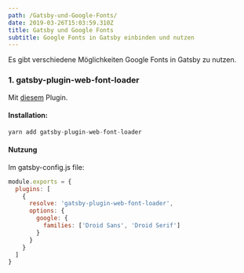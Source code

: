 ```yaml
---
path: /Gatsby-und-Google-Fonts/
date: 2019-03-26T15:03:59.310Z
title: Gatsby und Google Fonts
subtitle: Google Fonts in Gatsby einbinden und nutzen
---
```

Es gibt verschiedene Möglichkeiten Google Fonts in Gatsby zu nutzen.

### 1. gatsby-plugin-web-font-loader

Mit [diesem](https://www.gatsbyjs.org/packages/gatsby-plugin-web-font-loader/) Plugin. 

#### Installation:

```javascript
yarn add gatsby-plugin-web-font-loader
```

#### Nutzung

Im gatsby-config.js file:

```javascript
module.exports = {
  plugins: [
    {
      resolve: 'gatsby-plugin-web-font-loader',
      options: {
        google: {
          families: ['Droid Sans', 'Droid Serif']
        }
      }
    }
  ]
}
```

